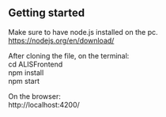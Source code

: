 Getting started
----------------------------------

Make sure to have node.js installed on the pc.
 <br>https://nodejs.org/en/download/

After cloning the file, on the terminal:
  <br> cd ALISFrontend
  <br> npm install
  <br> npm start 

On the browser:
   <br>http://localhost:4200/
